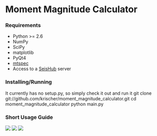 # Moment Magnitude Calculator

### Requirements

 * Python >= 2.6
 * NumPy
 * SciPy
 * matplotlib
 * PyQt4
 * [mtspec](https://github.com/krischer/mtspec)
 * Access to a [SeisHub](http://www.seishub.org) server

### Installing/Running

It currently has no setup.py, so simply check it out and run it
    git clone git://github.com/krischer/moment_magnitude_calculator.git
    cd moment_magnitude_calculator
    python main.py

### Short Usage Guide
![](github.com/krischer/moment_magnitude_calculator/raw/master/img/moment_mag_0.png)
![](github.com/krischer/moment_magnitude_calculator/raw/master/img/moment_mag_1.png)
![](github.com/krischer/moment_magnitude_calculator/raw/master/img/moment_mag_2.png)
